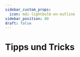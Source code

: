 ```yaml
---
sidebar_custom_props:
  icon: mdi-lightbulb-on-outline
sidebar_position: 80
draft: false
---
```


#  Tipps und Tricks

<Features/>
